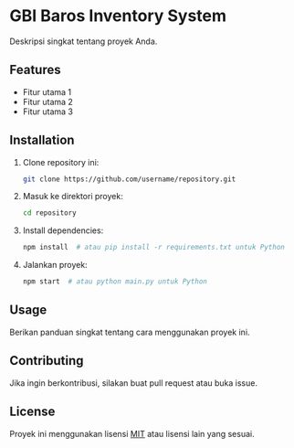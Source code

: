 # GBI Baros Inventory System
Deskripsi singkat tentang proyek Anda.

## Features
- Fitur utama 1
- Fitur utama 2
- Fitur utama 3

## Installation
1. Clone repository ini:
   ```bash
   git clone https://github.com/username/repository.git
   ```
2. Masuk ke direktori proyek:
   ```bash
   cd repository
   ```
3. Install dependencies:
   ```bash
   npm install  # atau pip install -r requirements.txt untuk Python
   ```
4. Jalankan proyek:
   ```bash
   npm start  # atau python main.py untuk Python
   ```

## Usage
Berikan panduan singkat tentang cara menggunakan proyek ini.

## Contributing
Jika ingin berkontribusi, silakan buat pull request atau buka issue.

## License
Proyek ini menggunakan lisensi [MIT](LICENSE) atau lisensi lain yang sesuai.


